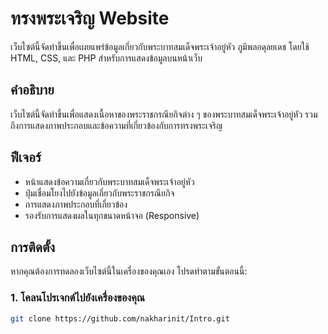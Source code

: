 # ทรงพระเจริญ Website

เว็บไซต์นี้จัดทำขึ้นเพื่อเผยแพร่ข้อมูลเกี่ยวกับพระบาทสมเด็จพระเจ้าอยู่หัว ภูมิพลอดุลยเดช โดยใช้ HTML, CSS, และ PHP สำหรับการแสดงข้อมูลบนหน้าเว็บ

## คำอธิบาย

เว็บไซต์นี้จัดทำขึ้นเพื่อแสดงเนื้อหาของพระราชกรณียกิจต่าง ๆ ของพระบาทสมเด็จพระเจ้าอยู่หัว รวมถึงการแสดงภาพประกอบและข้อความที่เกี่ยวข้องกับการทรงพระเจริญ

## ฟีเจอร์

- หน้าแสดงข้อความเกี่ยวกับพระบาทสมเด็จพระเจ้าอยู่หัว
- ปุ่มเชื่อมโยงไปยังข้อมูลเกี่ยวกับพระราชกรณียกิจ
- การแสดงภาพประกอบที่เกี่ยวข้อง
- รองรับการแสดงผลในทุกขนาดหน้าจอ (Responsive)

## การติดตั้ง

หากคุณต้องการทดลองเว็บไซต์นี้ในเครื่องของคุณเอง โปรดทำตามขั้นตอนนี้:

### 1. โคลนโปรเจกต์ไปยังเครื่องของคุณ

```bash
git clone https://github.com/nakharinit/Intro.git
